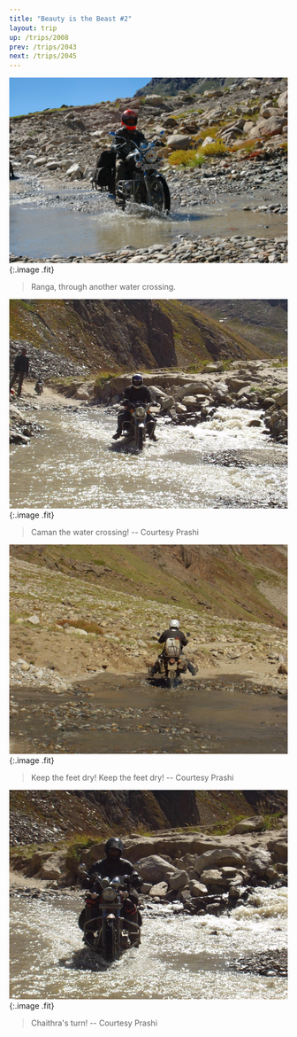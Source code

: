 ```yaml
---
title: "Beauty is the Beast #2"
layout: trip
up: /trips/2008
prev: /trips/2043
next: /trips/2045
---
```


![DSC_0259.JPG](/images/photos/DSC_0259.JPG 'DSC_0259.JPG'){:.image .fit}

>  Ranga, through another water crossing. 

![P2010102.JPG](/images/photos/P2010102.JPG 'P2010102.JPG'){:.image .fit}

>  Caman the water crossing! -- Courtesy Prashi             

![P2010103.JPG](/images/photos/P2010103.JPG 'P2010103.JPG'){:.image .fit}

>  Keep the feet dry! Keep the feet dry! --             Courtesy Prashi 

![P2010104.JPG](/images/photos/P2010104.JPG 'P2010104.JPG'){:.image .fit}

>  Chaithra's turn! -- Courtesy Prashi 


